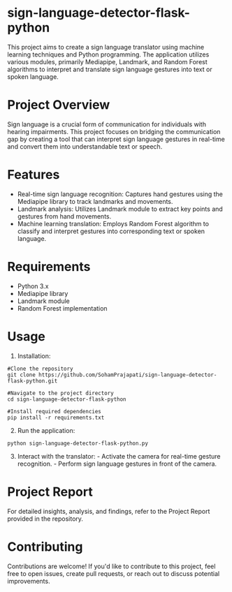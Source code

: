 # sign-language-detector-flask-python
This project aims to create a sign language translator using machine learning techniques and Python programming. The application utilizes various modules, primarily Mediapipe, Landmark, and Random Forest algorithms to interpret and translate sign language gestures into text or spoken language.

# Project Overview
Sign language is a crucial form of communication for individuals with hearing impairments. This project focuses on bridging the communication gap by creating a tool that can interpret sign language gestures in real-time and convert them into understandable text or speech.

# Features
- Real-time sign language recognition: Captures hand gestures using the Mediapipe library to track landmarks and movements.
- Landmark analysis: Utilizes Landmark module to extract key points and gestures from hand movements.
- Machine learning translation: Employs Random Forest algorithm to classify and interpret gestures into corresponding text or spoken language.

# Requirements
- Python 3.x
- Mediapipe library
- Landmark module
- Random Forest implementation

# Usage
  1. Installation:
  ```
  #Clone the repository
  git clone https://github.com/SohamPrajapati/sign-language-detector-flask-python.git
  
  #Navigate to the project directory
  cd sign-language-detector-flask-python
  
  #Install required dependencies
  pip install -r requirements.txt
  ```
  
  2. Run the application:
  ```
  python sign-language-detector-flask-python.py
  ```
  
  3. Interact with the translator:
    - Activate the camera for real-time gesture recognition.
    - Perform sign language gestures in front of the camera.

# Project Report
For detailed insights, analysis, and findings, refer to the Project Report provided in the repository.

# Contributing
Contributions are welcome! If you'd like to contribute to this project, feel free to open issues, create pull requests, or reach out to discuss potential improvements.

